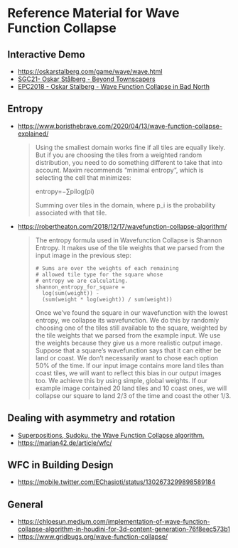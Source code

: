 # Reference Material for Wave Function Collapse

## Interactive Demo

- https://oskarstalberg.com/game/wave/wave.html
- [SGC21- Oskar Stålberg - Beyond Townscapers](https://www.youtube.com/watch?v=Uxeo9c-PX-w)
- [EPC2018 - Oskar Stalberg - Wave Function Collapse in Bad North](https://www.youtube.com/watch?v=0bcZb-SsnrA)

## Entropy

- https://www.boristhebrave.com/2020/04/13/wave-function-collapse-explained/

  > Using the smallest domain works fine if all tiles are equally likely. But if you are choosing the tiles from a weighted random distribution, you need to do something different to take that into account. Maxim recommends “minimal entropy“, which is selecting the cell that minimizes:
  >
  > entropy=−∑pilog(pi)
  >
  > Summing over tiles in the domain, where p_i is the probability associated with that tile.

- https://robertheaton.com/2018/12/17/wavefunction-collapse-algorithm/

  > The entropy formula used in Wavefunction Collapse is Shannon Entropy. It makes use of the tile weights that we parsed from the input image in the previous step:
  >
  >     # Sums are over the weights of each remaining
  >     # allowed tile type for the square whose
  >     # entropy we are calculating.
  >     shannon_entropy_for_square =
  >       log(sum(weight)) -
  >       (sum(weight * log(weight)) / sum(weight))
  >
  > Once we’ve found the square in our wavefunction with the lowest entropy, we collapse its wavefunction. We do this by randomly choosing one of the tiles still available to the square, weighted by the tile weights that we parsed from the example input. We use the weights because they give us a more realistic output image. Suppose that a square’s wavefunction says that it can either be land or coast. We don’t necessarily want to chose each option 50% of the time. If our input image contains more land tiles than coast tiles, we will want to reflect this bias in our output images too. We achieve this by using simple, global weights. If our example image contained 20 land tiles and 10 coast ones, we will collapse our square to land 2/3 of the time and coast the other 1/3.

## Dealing with asymmetry and rotation

- [Superpositions, Sudoku, the Wave Function Collapse algorithm.](https://www.youtube.com/watch?v=2SuvO4Gi7uY)
- https://marian42.de/article/wfc/

## WFC in Building Design

- https://mobile.twitter.com/EChasioti/status/1302673299898589184

## General

- https://chloesun.medium.com/implementation-of-wave-function-collapse-algorithm-in-houdini-for-3d-content-generation-76f8eec573b1
- https://www.gridbugs.org/wave-function-collapse/

